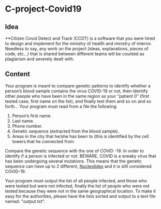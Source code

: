 # C-project-Covid19

## Idea

**Citizen Covid Detect and Track (CCDT) is a software that you were hired to design and implement for the ministry of health and ministry of interior. Needless to say, any work on the project (ideas, explanations, pieces of code, etc...) that is shared between different teams will be counted as plagiarism and severely dealt with.


## Content
Your program is meant to compare genetic patterns to identify whether a person’s blood sample contains the virus COVID-19 or not, then Identify other people who have been in the same region as your “patient 0” (first tested case, first name on the list), and finally test them and so on and so forth... Your program must read from a file the following:
1. Person’s first name.
2. Last name.
3. Phone number.
4. Genetic sequence (extracted from the blood sample).
5. Areas in the city that he/she has been to (this is identified by the cell towers that he connected from.

Compare the genetic sequence with the one of COVID -19. In order to identify if a person is infected or not. BEWARE, COVID is a sneaky virus that has been undergoing several mutations. This means that the genetic sequence can have up to 2 different, [Nucleotides](https://www.ncbi.nlm.nih.gov/Class/MLACourse/Original8Hour/Genetics/nucleotide.html) and it is still considered COVID-19.

Your program must output the list of all people infected, and those who were tested but were not infected, finally the list of people who were not tested because they were not in the same geographical location. To make it easy for the authorities, please have the lists sorted and output to a text file named: "output.txt".
